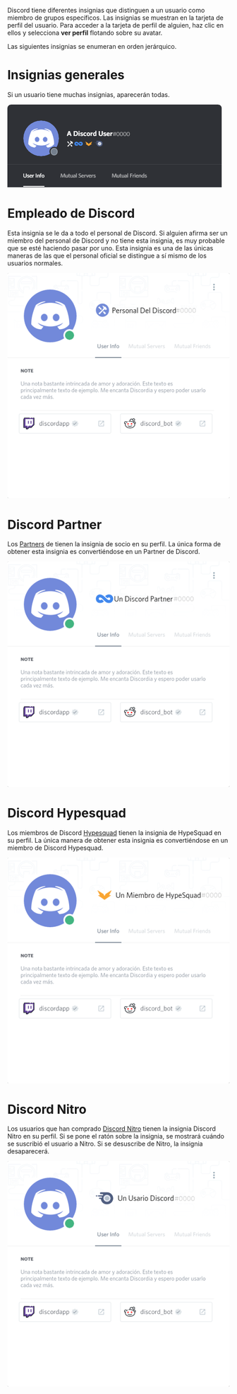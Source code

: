 <!-- TITLE: [ES] Insignias -->
<!-- SUBTITLE: Insignias de Discord -->

Discord tiene diferentes insignias que distinguen a un usuario como miembro de grupos específicos. Las insignias se muestran en la tarjeta de perfil del usuario. Para acceder a la tarjeta de perfil de alguien, haz clic en ellos y selecciona **ver perfil** flotando sobre su avatar.

Las siguientes insignias se enumeran en orden jerárquico.


# Insignias generales
Si un usuario tiene muchas insignias, aparecerán todas.

![Generalbadges](/uploads/badges/generalbadges.png "Vista general de las insignias")

# Empleado de Discord
Esta insignia se le da a todo el personal de Discord. Si alguien afirma ser un miembro del personal de Discord y no tiene esta insignia, es muy probable que se esté haciendo pasar por uno. Esta insignia es una de las únicas maneras de las que el personal oficial se distingue a sí mismo de los usuarios normales.

![Es Staffbadge](/uploads/es/es-staffbadge.png "Insignia del personal de Discord")

# Discord Partner
Los [Partners](/partners) de tienen la insignia de socio en su perfil. La única forma de obtener esta insignia es convertiéndose en un Partner de Discord.

![Es Partnerbadge](/uploads/es/es-partnerbadge.png "Insignia de Discord Partner")
# Discord Hypesquad
Los miembros de Discord [Hypesquad](/hypesquad) tienen la insignia de HypeSquad en su perfil. La única manera de obtener esta insignia es convertiéndose en un miembro de Discord Hypesquad.

![Es Hypesquadbadge](/uploads/es/es-hypesquadbadge.png "Insignia de Discord Hypesquad")
# Discord Nitro
Los usuarios que han comprado [Discord Nitro](/es/nitro) tienen la insignia Discord Nitro en su perfil. Si se pone el ratón sobre la insignia, se mostrará cuándo se suscribió el usuario a Nitro. Si se desuscribe de Nitro, la insignia desaparecerá.

![Es Nitrobadge](/uploads/es/es-nitrobadge.png "Insignia de Discord Nitro")
